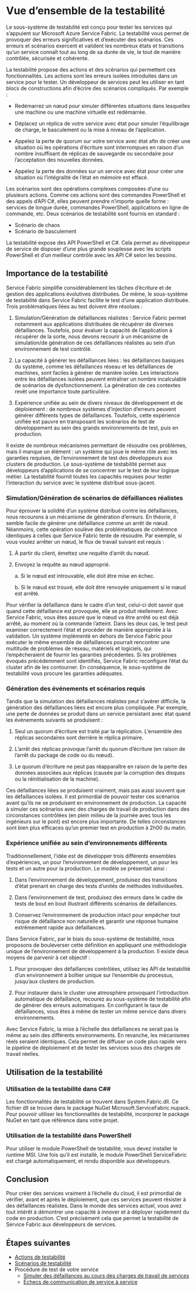 <properties
   pageTitle="Vue d’ensemble de la testabilité | Microsoft Azure"
   description="Cet article décrit le sous-système de testabilité dans Service Fabric qui permet de produire des erreurs et d’exécuter des scénarios de test sur vos services."
   services="service-fabric"
   documentationCenter=".net"
   authors="rishirsinha"
   manager="timlt"
   editor=""/>

<tags
   ms.service="service-fabric"
   ms.devlang="dotnet"
   ms.topic="article"
   ms.tgt_pltfrm="NA"
   ms.workload="NA"
   ms.date="01/26/2016"
   ms.author="rsinha"/>

# Vue d’ensemble de la testabilité

Le sous-système de testabilité est conçu pour tester les services qui s’appuient sur Microsoft Azure Service Fabric. La testabilité vous permet de provoquer des erreurs significatives et d’exécuter des scénarios. Ces erreurs et scénarios exercent et valident les nombreux états et transitions qu’un service connaît tout au long de sa durée de vie, le tout de manière contrôlée, sécurisée et cohérente.

La testabilité propose des actions et des scénarios qui permettent ces fonctionnalités. Les actions sont les erreurs isolées introduites dans un service pour le tester. Un développeur de services peut les utiliser en tant blocs de constructions afin d’écrire des scénarios compliqués. Par exemple :

  * Redémarrez un nœud pour simuler différentes situations dans lesquelles une machine ou une machine virtuelle est redémarrée.

  * Déplacez un réplica de votre service avec état pour simuler l’équilibrage de charge, le basculement ou la mise à niveau de l’application.

  * Appelez la perte de quorum sur votre service avec état afin de créer une situation où les opérations d’écriture sont interrompues en raison d’un nombre insuffisant de réplicas de sauvegarde ou secondaire pour l’acceptation des nouvelles données.

  * Appelez la perte des données sur un service avec état pour créer une situation où l’intégralité de l’état en mémoire est effacé.

Les scénarios sont des opérations complexes composées d’une ou plusieurs actions. Comme ces actions sont des commandes PowerShell et des appels d’API C#, elles peuvent prendre n’importe quelle forme : services de longue durée, commandes PowerShell, applications en ligne de commande, etc. Deux scénarios de testabilité sont fournis en standard :

  * Scénario de chaos
  * Scénario de basculement

La testabilité expose des API PowerShell et C#. Cela permet au développeur de service de disposer d’une plus grande souplesse avec les scripts PowerShell et d’un meilleur contrôle avec les API C# selon les besoins.

## Importance de la testabilité

Service Fabric simplifie considérablement les tâches d’écriture et de gestion des applications évolutives distribuées. De même, le sous-système de testabilité dans Service Fabric facilite le test d’une application distribuée. Trois problématiques liées au test doivent être résolues :

1. Simulation/Génération de défaillances réalistes : Service Fabric permet notamment aux applications distribuées de récupérer de diverses défaillances. Toutefois, pour évaluer la capacité de l’application à récupérer de la sorte, nous devons recourir à un mécanisme de simulation/de génération de ces défaillances réalistes au sein d’un environnement de test contrôlé.

2. La capacité à générer les défaillances liées : les défaillances basiques du système, comme les défaillances réseau et les défaillances de machines, sont faciles à générer de manière isolée. Les interactions entre les défaillances isolées peuvent entraîner un nombre incalculable de scénarios de dysfonctionnement. La génération de ces contextes revêt une importance toute particulière.

3. Expérience unifiée au sein de divers niveaux de développement et de déploiement : de nombreux systèmes d’injection d’erreurs peuvent générer différents types de défaillances. Toutefois, cette expérience unifiée est pauvre en transposant les scénarios de test de développement au sein des grands environnements de test, puis en production.

Il existe de nombreux mécanismes permettant de résoudre ces problèmes, mais il manque un élément : un système qui joue le même rôle avec les garanties requises, de l’environnement de test des développeurs aux clusters de production. Le sous-système de testabilité permet aux développeurs d’applications de se concentrer sur le test de leur logique métier. La testabilité fournit toutes les capacités requises pour tester l’interaction du service avec le système distribué sous-jacent.

### Simulation/Génération de scénarios de défaillances réalistes

Pour éprouver la solidité d’un système distribué contre les défaillances, nous recourons à un mécanisme de génération d’erreurs. En théorie, il semble facile de générer une défaillance comme un arrêt de nœud. Néanmoins, cette opération soulève des problématiques de cohérence identiques à celles que Service Fabric tente de résoudre. Par exemple, si vous voulez arrêter un nœud, le flux de travail suivant est requis :

1. À partir du client, émettez une requête d’arrêt du nœud.

2. Envoyez la requête au nœud approprié.

    a. Si le nœud est introuvable, elle doit être mise en échec.

    b. Si le nœud est trouvé, elle doit être renvoyée uniquement si le nœud est arrêté.

Pour vérifier la défaillance dans le cadre d’un test, celui-ci doit savoir que quand cette défaillance est provoquée, elle se produit réellement. Avec Service Fabric, vous êtes assuré que le nœud va être arrêté ou est déjà arrêté, au moment où la commande l’atteint. Dans les deux cas, le test peut examiner correctement l’état et procéder de manière appropriée à la validation. Un système implémenté en dehors de Service Fabric pour exécuter le même ensemble de défaillances pourrait rencontrer une multitude de problèmes de réseau, matériels et logiciels, qui l’empêcheraient de fournir les garanties précédentes. Si les problèmes évoqués précédemment sont identifiés, Service Fabric reconfigure l’état du cluster afin de les contourner. En conséquence, le sous-système de testabilité vous procure les garanties adéquates.

### Génération des événements et scénarios requis

Tandis que la simulation des défaillances réalistes peut s’avérer difficile, la génération des défaillances liées est encore plus compliquée. Par exemple, une perte de données se produit dans un service persistant avec état quand les événements suivants se produisent :

1. Seul un quorum d’écriture est traité par la réplication. L’ensemble des réplicas secondaires sont derrière le réplica primaire.

2. L’arrêt des réplicas provoque l’arrêt du quorum d’écriture (en raison de l’arrêt du package de code ou du nœud).

3. Le quorum d’écriture ne peut pas réapparaître en raison de la perte des données associées aux réplicas (causée par la corruption des disques ou la réinitialisation de la machine).

Ces défaillances liées se produisent vraiment, mais pas aussi souvent que les défaillances isolées. Il est primordial de pouvoir tester ces scénarios avant qu’ils ne se produisent en environnement de production. La capacité à simuler ces scénarios avec des charges de travail de production dans des circonstances contrôlées (en plein milieu de la journée avec tous les ingénieurs sur le pont) est encore plus importante. De telles circonstances sont bien plus efficaces qu’un premier test en production à 2h00 du matin.

### Expérience unifiée au sein d’environnements différents

Traditionnellement, l’idée est de développer trois différents ensembles d’expériences, un pour l’environnement de développement, un pour les tests et un autre pour la production. Le modèle se présentait ainsi :

1. Dans l’environnement de développement, produisez des transitions d’état prenant en charge des tests d’unités de méthodes individuelles.

2. Dans l’environnement de test, produisez des erreurs dans le cadre de tests de bout en bout illustrant différents scénarios de défaillances.

3. Conservez l’environnement de production intact pour empêcher tout risque de défaillance non naturelle et garantir une réponse humaine extrêmement rapide aux défaillances.

Dans Service Fabric, par le biais du sous-système de testabilité, nous proposons de bouleverser cette définition en appliquant une méthodologie unique de l’environnement de développement à la production. Il existe deux moyens de parvenir à cet objectif :

1. Pour provoquer des défaillances contrôlées, utilisez les API de testabilité d’un environnement à boîtier unique sur l’ensemble du processus, jusqu’aux clusters de production.

2. Pour instaurer dans le cluster une atmosphère provoquant l’introduction automatique de défaillance, recourez au sous-système de testabilité afin de générer des erreurs automatiques. En configurant le taux de défaillances, vous êtes à même de tester un même service dans divers environnements.

Avec Service Fabric, la mise à l’échelle des défaillances ne serait pas la même au sein des différents environnements. En revanche, les mécanismes réels seraient identiques. Cela permet de diffuser un code plus rapide vers le pipeline de déploiement et de tester les services sous des charges de travail réelles.

## Utilisation de la testabilité

### Utilisation de la testabilité dans C##

Les fonctionnalités de testabilité se trouvent dans System.Fabric.dll. Ce fichier dll se trouve dans le package NuGet Microsoft.ServiceFabric.nupack. Pour pouvoir utiliser les fonctionnalités de testabilité, incorporez le package NuGet en tant que référence dans votre projet.

### Utilisation de la testabilité dans PowerShell

Pour utiliser le module PowerShell de testabilité, vous devez installer le runtime MSI. Une fois qu’il est installé, le module PowerShell ServiceFabric est chargé automatiquement, et rendu disponible aux développeurs.

## Conclusion

Pour créer des services vraiment à l’échelle du cloud, il est primordial de vérifier, avant et après le déploiement, que ces services peuvent résister à des défaillances réalistes. Dans le monde des services actuel, vous avez tout intérêt à démontrer une capacité à innover et à déployer rapidement du code en production. C’est précisément cela que permet la testabilité de Service Fabric aux développeurs de services.

## Étapes suivantes

- [Actions de testabilité](service-fabric-testability-actions.md)
- [Scénarios de testabilité](service-fabric-testability-actions.md)
- Procédure de test de votre service
  - [Simuler des défaillances au cours des charges de travail de services](service-fabric-testability-workload-tests.md)
  - [Échecs de communication de service à service](service-fabric-testability-scenarios-service-communication.md)

<!---HONumber=AcomDC_0309_2016-->